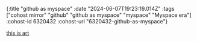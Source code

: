 {:title "github as myspace"
 :date "2024-06-07T19:23:19.014Z"
 :tags ["cohost mirror" "github" "github as myspace" "myspace" "Myspace era"]
 :cohost-id 6320432
 :cohost-url "6320432-github-as-myspace"}

[this is art](https://github.com/Pandaptable/spotify-now-playing/tree/c8c9a27722df6ed333ef83ff75c5e940dc37a86e)